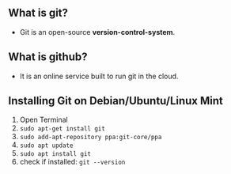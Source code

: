 ## What is git?
- Git is an open-source **version-control-system**.

## What is github?
- It is an online service built to run git in the cloud.

## Installing Git on Debian/Ubuntu/Linux Mint
1. Open Terminal
2. `sudo apt-get install git`
3. `sudo add-apt-repository ppa:git-core/ppa`
4. `sudo apt update`
5. `sudo apt install git`
6. check if installed: `git --version`
